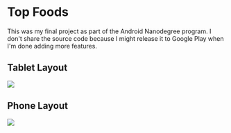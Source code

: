 # Top Foods

This was my final project as part of the Android Nanodegree program. I don't share the source code because I might release it to Google Play when I'm done adding more features.

## Tablet Layout
![](../../../Screenshots/blob/master/top-foods-anim1.gif)

## Phone Layout
![](../../../Screenshots/blob/master/top-foods-anim2.gif)
